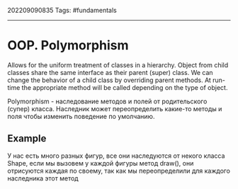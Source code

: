 202209090835
Tags: #fundamentals 

--- 
# OOP. Polymorphism
Allows for the uniform treatment of classes in a hierarchy.
Object from child classes share the same interface as their parent (super) class. We can change the behavior of a child class by overriding parent methods. At run-time the appropriate method will be called depending on the type of object.

Polymorphism - наследование методов и полей от родительского (супер) класса. Наследник может переопределить какие-то методы и поля чтобы изменить поведение по умолчанию.

## Example
У нас есть много разных фигур, все они наследуются от некого класса Shape, если мы вызовем у каждой фигуры метод draw(), они отрисуются каждая по своему, так как мы переопределили для каждого наследника этот метод